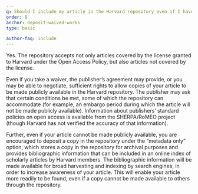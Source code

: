 ```yaml
---
q: Should I include my article in the Harvard repository even if I have gotten a waiver for it?
order: 8
anchor: deposit-waived-works
type: basic

author-faq: include
---
```


Yes. The repository accepts not only articles covered by the license granted to Harvard under the Open Access Policy, but also articles not covered by the license.

Even if you take a waiver, the publisher’s agreement may provide, or you may be able to negotiate, sufficient rights to allow copies of your article to be made publicly available in the Harvard repository. The publisher may ask that certain conditions be met, some of which the repository can accommodate (for example, an embargo period during which the article will not be made publicly available). Information about publishers’ standard policies on open access is available from the SHERPA/RoMEO project (though Harvard has not verified the accuracy of that information).

Further, even if your article cannot be made publicly available, you are encouraged to deposit a copy in the repository under the “metadata only” option, which stores a copy in the repository for archival purposes and provides bibliographic information that can be included in an online index of scholarly articles by Harvard members. The bibliographic information will be made available for broad harvesting and indexing by search engines, in order to increase awareness of your article. This will enable your article more readily to be found, even if a copy cannot be made available to others through the repository.
